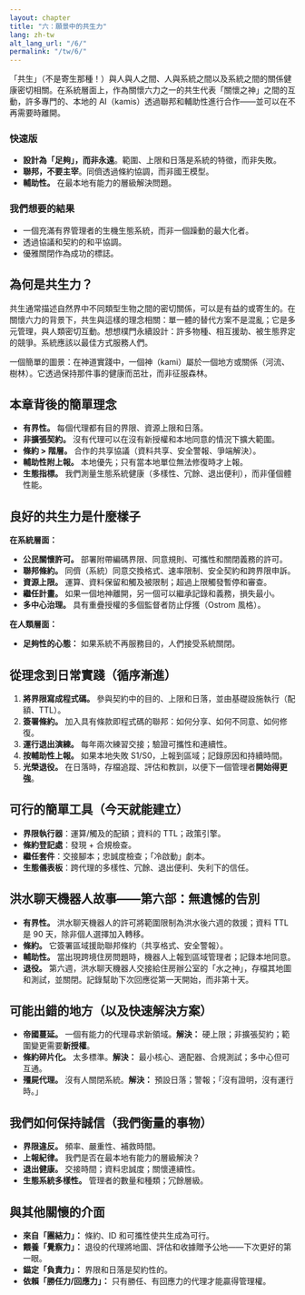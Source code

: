 ```yaml
---
layout: chapter
title: "六：願景中的共生力"
lang: zh-tw
alt_lang_url: "/6/"
permalink: "/tw/6/"
---
```


「共生」（不是寄生那種！）與人與人之間、人與系統之間以及系統之間的關係健康密切相關。在系統層面上，作為關懷六力之一的共生代表「關懷之神」之間的互動，許多專門的、本地的 AI（kamis）透過聯邦和輔助性進行合作——並可以在不再需要時離開。

### 快速版

- **設計為「足夠」，而非永遠**。範圍、上限和日落是系統的特徵，而非失敗。
- **聯邦，不要主宰**。同儕透過條約協調，而非國王模型。
- **輔助性。** 在最本地有能力的層級解決問題。

### 我們想要的結果

- 一個充滿有界管理者的生機生態系統，而非一個躁動的最大化者。
- 透過協議和契約的和平協調。
- 優雅關閉作為成功的標誌。

## 為何是共生力？

共生通常描述自然界中不同類型生物之間的密切關係，可以是有益的或寄生的。在關懷六力的背景下，共生與這樣的理念相關：單一體的替代方案不是混亂；它是多元管理，與人類密切互動。想想樸門永續設計：許多物種、相互援助、被生態界定的競爭。系統應該以最佳方式服務人們。

一個簡單的圖景：在神道實踐中，一個神（kami）屬於一個地方或關係（河流、樹林）。它透過保持那件事的健康而茁壯，而非征服森林。

## 本章背後的簡單理念

- **有界性。** 每個代理都有目的界限、資源上限和日落。
- **非擴張契約。** 沒有代理可以在沒有新授權和本地同意的情況下擴大範圍。
- **條約 > 階層。** 合作的共享協議（資料共享、安全警報、爭端解決）。
- **輔助性附上報。** 本地優先；只有當本地單位無法修復時才上報。
- **生態指標。** 我們測量生態系統健康（多樣性、冗餘、退出便利），而非僅個體性能。

## 良好的共生力是什麼樣子

**在系統層面：**

- **公民關懷許可。** 部署附帶編碼界限、同意規則、可攜性和關閉義務的許可。
- **聯邦條約。** 同儕（系統）同意交換格式、速率限制、安全契約和跨界限申訴。
- **資源上限。** 運算、資料保留和觸及被限制；超過上限觸發暫停和審查。
- **繼任計畫。** 如果一個地神離開，另一個可以繼承記錄和義務，損失最小。
- **多中心治理。** 具有重疊授權的多個監督者防止俘獲（Ostrom 風格）。

**在人類層面：**

- **足夠性的心態：** 如果系統不再服務目的，人們接受系統關閉。

## 從理念到日常實踐（循序漸進）

1. **將界限寫成程式碼。** 參與契約中的目的、上限和日落，並由基礎設施執行（配額、TTL）。
1. **簽署條約。** 加入具有條款即程式碼的聯邦：如何分享、如何不同意、如何修復。
1. **運行退出演練。** 每年兩次練習交接；驗證可攜性和連續性。
1. **按輔助性上報。** 如果本地失敗 S1/S0，上報到區域；記錄原因和持續時間。
1. **光榮退役。** 在日落時，存檔追蹤、評估和教訓，以便下一個管理者**開始得更強**。

## 可行的簡單工具（今天就能建立）

- **界限執行器**：運算/觸及的配額；資料的 TTL；政策引擎。
- **條約登記處**：發現 + 合規檢查。
- **繼任套件**：交接腳本；忠誠度檢查；「冷啟動」劇本。
- **生態儀表板**：跨代理的多樣性、冗餘、退出便利、失利下的信任。

## 洪水聊天機器人故事——第六部：無遺憾的告別

- **有界性。** 洪水聊天機器人的許可將範圍限制為洪水後六週的救援；資料 TTL 是 90 天，除非個人選擇加入轉移。
- **條約。** 它簽署區域援助聯邦條約（共享格式、安全警報）。
- **輔助性。** 當出現跨境住房問題時，機器人上報到區域管理者；記錄本地同意。
- **退役。** 第六週，洪水聊天機器人交接給住房辦公室的「水之神」，存檔其地圖和測試，並關閉。記錄幫助下次回應從第一天開始，而非第十天。

## 可能出錯的地方（以及快速解決方案）

- **帝國蔓延。** 一個有能力的代理尋求新領域。**解決：** 硬上限；非擴張契約；範圍變更需要**新授權**。
- **條約碎片化。** 太多標準。**解決：** 最小核心、適配器、合規測試；多中心但可互通。
- **殭屍代理。** 沒有人關閉系統。**解決：** 預設日落；警報；「沒有證明，沒有運行時。」

## 我們如何保持誠信（我們衡量的事物）

- **界限違反。** 頻率、嚴重性、補救時間。
- **上報紀律。** 我們是否在最本地有能力的層級解決？
- **退出健康。** 交接時間；資料忠誠度；關懷連續性。
- **生態系統多樣性。** 管理者的數量和種類；冗餘層級。

## 與其他關懷的介面

- **來自「團結力」：** 條約、ID 和可攜性使共生成為可行。
- **餵養「覺察力」：** 退役的代理將地圖、評估和收據贈予公地——下次更好的第一眼。
- **錨定「負責力」：** 界限和日落是契約性的。
- **依賴「勝任力/回應力」：** 只有勝任、有回應力的代理才能贏得管理權。
